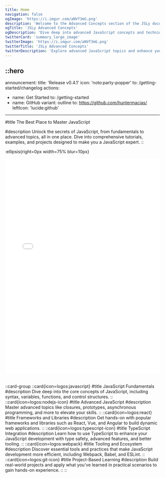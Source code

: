 ```yaml
---
title: Home
navigation: false
ogImage: 'https://i.imgur.com/aNVf3mG.png'
description: 'Welcome to the Advanced Concepts section of the JSLy documentation portal. Explore deep JavaScript topics to enhance your skills.'
ogTitle: 'JSLy Advanced Concepts'
ogDescription: 'Dive deep into advanced JavaScript concepts and techniques.'
twitterCard: 'summary_large_image'
twitterImage: 'https://i.imgur.com/aNVf3mG.png'
twitterTitle: 'JSLy Advanced Concepts'
twitterDescription: 'Explore advanced JavaScript topics and enhance your coding skills.'
---
```




::hero
---
announcement:
  title: 'Release v0.4.1'
  icon: 'noto:party-popper'
  to: /getting-started/changelog
actions:
  - name: Get Started
    to: /getting-started
  - name: GitHub
    variant: outline
    to: https://github.com/huntermacias/
    leftIcon: 'lucide:github'
---



#title
The Best Place to Master JavaScript

#description
Unlock the secrets of JavaScript, from fundamentals to advanced topics, all in one place. Dive into comprehensive tutorials, examples, and projects designed to make you a JavaScript expert.
::

:ellipsis{right=0px width=75% blur=10px}

<div class="relative border rounded-lg shadow-md">
  <iframe src="/getting-started" height="700" width="100%" class="rounded-lg" scrolling="no" frameborder="0" ></iframe>
</div>

<br />

::card-group
  ::card{icon=logos:javascript}
  #title
  JavaScript Fundamentals
  #description
  Dive deep into the core concepts of JavaScript, including syntax, variables, functions, and control structures.
  ::
  ::card{icon=logos:nodejs-icon}
  #title
  Advanced JavaScript
  #description
  Master advanced topics like closures, prototypes, asynchronous programming, and more to elevate your skills.
  ::
  ::card{icon=logos:react}
  #title
  Frameworks and Libraries
  #description
  Get hands-on with popular frameworks and libraries such as React, Vue, and Angular to build dynamic web applications.
  ::
  ::card{icon=logos:typescript-icon}
  #title
  TypeScript Integration
  #description
  Learn how to use TypeScript to enhance your JavaScript development with type safety, advanced features, and better tooling.
  ::
  ::card{icon=logos:webpack}
  #title
  Tooling and Ecosystem
  #description
  Discover essential tools and practices that make JavaScript development more efficient, including Webpack, Babel, and ESLint.
  ::
  ::card{icon=logos:git-icon}
  #title
  Project-Based Learning
  #description
  Build real-world projects and apply what you've learned in practical scenarios to gain hands-on experience.
  ::
::





